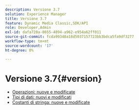 ```yaml
---
description: Versione 3.7
solution: Experience Manager
title: Versione 3.7
feature: Dynamic Media Classic,SDK/API
role: Developer,Admin
exl-id: dafa720a-8655-4894-a962-e954a62ff011
source-git-commit: fcda99340a18d5037157723bb3bdca5fa9df3277
workflow-type: tm+mt
source-wordcount: '17'
ht-degree: 0%

---
```


# Versione 3.7{#version}

* [Operazioni: nuove e modificate](r-3-7-operations.md)
* [Tipi di dati: nuovi e modificati](r-3-7-types.md)
* [Costanti di stringa: nuove e modificate](r-3-7-string-constants.md)
